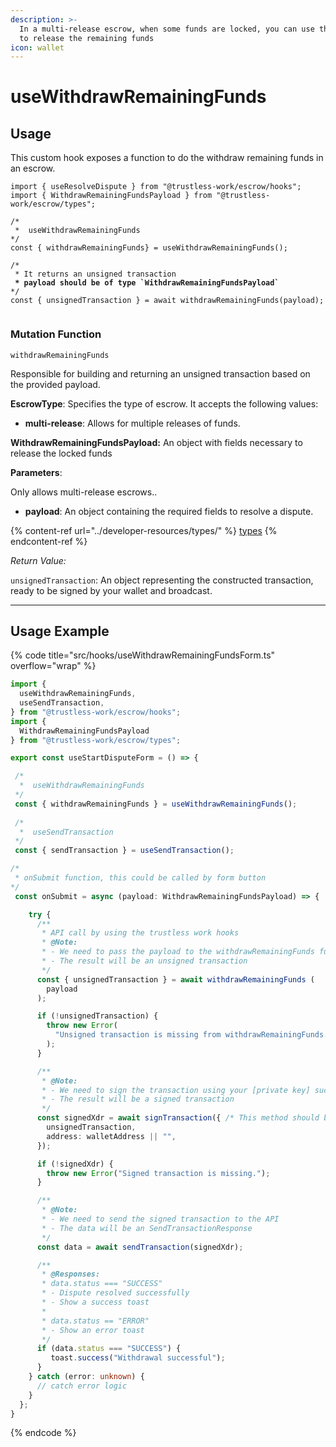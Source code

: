 ```yaml
---
description: >-
  In a multi-release escrow, when some funds are locked, you can use this hook
  to release the remaining funds
icon: wallet
---
```


# useWithdrawRemainingFunds

## Usage

This custom hook exposes a function to do the withdraw remaining funds in an escrow.

<pre class="language-typescript" data-overflow="wrap"><code class="lang-typescript">import { useResolveDispute } from "@trustless-work/escrow/hooks";
import { WithdrawRemainingFundsPayload } from "@trustless-work/escrow/types";

/*
 *  useWithdrawRemainingFunds
*/
const { withdrawRemainingFunds} = useWithdrawRemainingFunds();

/* 
 * It returns an unsigned transaction
<strong> * payload should be of type `WithdrawRemainingFundsPayload`
</strong>*/
const { unsignedTransaction } = await withdrawRemainingFunds(payload);

</code></pre>

### Mutation Function

`withdrawRemainingFunds`

Responsible for building and returning an unsigned transaction based on the provided payload.

**EscrowType**: Specifies the type of escrow. It accepts the following values:

* **multi-release**: Allows for multiple releases of funds.

**WithdrawRemainingFundsPayload:** An object with fields necessary to release the locked funds

**Parameters**:

Only allows multi-release escrows..

* **payload**: An object containing the required fields to resolve a dispute.

{% content-ref url="../developer-resources/types/" %}
[types](../developer-resources/types/)
{% endcontent-ref %}

_Return Value:_

`unsignedTransaction`: An object representing the constructed transaction, ready to be signed by your wallet and broadcast.

***

## Usage Example

{% code title="src/hooks/useWithdrawRemainingFundsForm.ts" overflow="wrap" %}
```typescript
import {
  useWithdrawRemainingFunds,
  useSendTransaction,
} from "@trustless-work/escrow/hooks";
import {
  WithdrawRemainingFundsPayload
} from "@trustless-work/escrow/types";

export const useStartDisputeForm = () => {

 /*
  *  useWithdrawRemainingFunds
 */
 const { withdrawRemainingFunds } = useWithdrawRemainingFunds();
 
 /*
  *  useSendTransaction
 */
 const { sendTransaction } = useSendTransaction();

/*
 * onSubmit function, this could be called by form button
*/
 const onSubmit = async (payload: WithdrawRemainingFundsPayload) => {

    try {
      /**
       * API call by using the trustless work hooks
       * @Note:
       * - We need to pass the payload to the withdrawRemainingFunds function
       * - The result will be an unsigned transaction
       */
      const { unsignedTransaction } = await withdrawRemainingFunds (
        payload
      );

      if (!unsignedTransaction) {
        throw new Error(
          "Unsigned transaction is missing from withdrawRemainingFunds."
        );
      }

      /**
       * @Note:
       * - We need to sign the transaction using your [private key] such as wallet
       * - The result will be a signed transaction
       */
      const signedXdr = await signTransaction({ /* This method should be provided by the wallet */
        unsignedTransaction,
        address: walletAddress || "",
      });

      if (!signedXdr) {
        throw new Error("Signed transaction is missing.");
      }

      /**
       * @Note:
       * - We need to send the signed transaction to the API
       * - The data will be an SendTransactionResponse
       */
      const data = await sendTransaction(signedXdr);

      /**
       * @Responses:
       * data.status === "SUCCESS"
       * - Dispute resolved successfully
       * - Show a success toast
       *
       * data.status == "ERROR"
       * - Show an error toast
       */
      if (data.status === "SUCCESS") {
         toast.success("Withdrawal successful");
      }
    } catch (error: unknown) {
      // catch error logic
    }
  };
}

```
{% endcode %}

